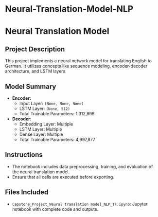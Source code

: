 # Neural-Translation-Model-NLP

# Neural Translation Model

## Project Description
This project implements a neural network model for translating English to German. It utilizes concepts like sequence modeling, encoder-decoder architecture, and LSTM layers.

## Model Summary
- **Encoder:**
  - Input Layer: `(None, None, None)`
  - LSTM Layer: `(None, 512)`
  - Total Trainable Parameters: 1,312,896
- **Decoder:**
  - Embedding Layer: Multiple
  - LSTM Layer: Multiple
  - Dense Layer: Multiple
  - Total Trainable Parameters: 4,997,877

## Instructions
- The notebook includes data preprocessing, training, and evaluation of the neural translation model.
- Ensure that all cells are executed before exporting.

## Files Included
- `Capstone_Project_Neural translation model_NLP_TF.ipynb`: Jupyter notebook with complete code and outputs.




